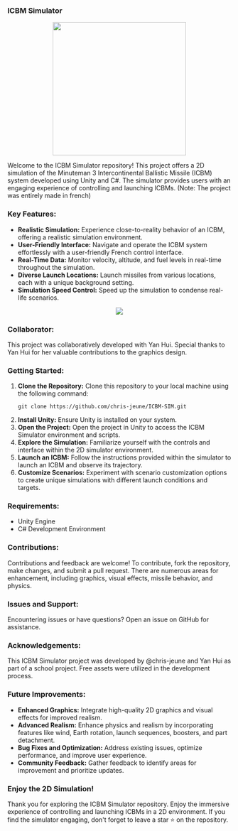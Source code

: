 ### ICBM Simulator

<p align="center">
   
<img width="300" src="https://github.com/chris-jeune/ICBM-SIM/assets/145855247/268e9b8b-9ff7-4899-b6c6-f5ebe619ce8f">

</p>

Welcome to the ICBM Simulator repository! This project offers a 2D simulation of the Minuteman 3 Intercontinental Ballistic Missile (ICBM) system developed using Unity and C#. The simulator provides users with an engaging experience of controlling and launching ICBMs.
(Note: The project was entirely made in french)

### Key Features:
- **Realistic Simulation:** Experience close-to-reality behavior of an ICBM, offering a realistic simulation environment.
- **User-Friendly Interface:** Navigate and operate the ICBM system effortlessly with a user-friendly French control interface.
- **Real-Time Data:** Monitor velocity, altitude, and fuel levels in real-time throughout the simulation.
- **Diverse Launch Locations:** Launch missiles from various locations, each with a unique background setting.
- **Simulation Speed Control:** Speed up the simulation to condense real-life scenarios.

<p align="center">

<img  src="https://github.com/chris-jeune/ICBM-SIM/assets/145855247/1e8760f7-0333-4f66-a843-011376c4cd81"> 

</p>

### Collaborator:
This project was collaboratively developed with Yan Hui. Special thanks to Yan Hui for her valuable contributions to the graphics design.

### Getting Started:
1. **Clone the Repository:** Clone this repository to your local machine using the following command:
   ```
   git clone https://github.com/chris-jeune/ICBM-SIM.git
   ```
2. **Install Unity:** Ensure Unity is installed on your system.
3. **Open the Project:** Open the project in Unity to access the ICBM Simulator environment and scripts.
4. **Explore the Simulation:** Familiarize yourself with the controls and interface within the 2D simulator environment.
5. **Launch an ICBM:** Follow the instructions provided within the simulator to launch an ICBM and observe its trajectory.
6. **Customize Scenarios:** Experiment with scenario customization options to create unique simulations with different launch conditions and targets.

### Requirements:
- Unity Engine
- C# Development Environment

### Contributions:
Contributions and feedback are welcome! To contribute, fork the repository, make changes, and submit a pull request. There are numerous areas for enhancement, including graphics, visual effects, missile behavior, and physics.

### Issues and Support:
Encountering issues or have questions? Open an issue on GitHub for assistance.

### Acknowledgements:
This ICBM Simulator project was developed by @chris-jeune and Yan Hui as part of a school project. Free assets were utilized in the development process.

### Future Improvements:
- **Enhanced Graphics:** Integrate high-quality 2D graphics and visual effects for improved realism.
- **Advanced Realism:** Enhance physics and realism by incorporating features like wind, Earth rotation, launch sequences, boosters, and part detachment.
- **Bug Fixes and Optimization:** Address existing issues, optimize performance, and improve user experience.
- **Community Feedback:** Gather feedback to identify areas for improvement and prioritize updates.

### Enjoy the 2D Simulation!
Thank you for exploring the ICBM Simulator repository. Enjoy the immersive experience of controlling and launching ICBMs in a 2D environment. If you find the simulator engaging, don't forget to leave a star ⭐️ on the repository.
